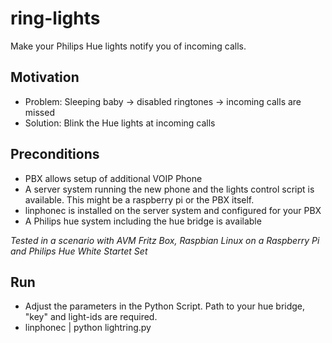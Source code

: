 # ring-lights
Make your Philips Hue lights notify you of incoming calls.

## Motivation
* Problem: Sleeping baby -> disabled ringtones -> incoming calls are missed
* Solution: Blink the Hue lights at incoming calls


## Preconditions
* PBX allows setup of additional VOIP Phone
* A server system running the new phone and the lights control script is available. This might be a raspberry pi or the PBX itself.
* linphonec is installed on the server system and configured for your PBX
* A Philips hue system including the hue bridge is available

*Tested in a scenario with AVM Fritz Box, Raspbian Linux on a Raspberry Pi and Philips Hue White Startet Set*


## Run
* Adjust the parameters in the Python Script. Path to your hue bridge, "key" and light-ids are required. 
* linphonec | python lightring.py
